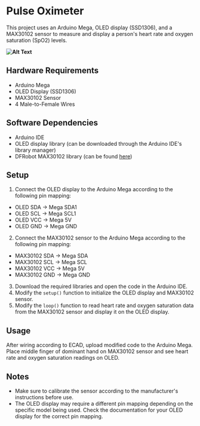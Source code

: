 # Pulse Oximeter

This project uses an Arduino Mega, OLED display (SSD1306), and a MAX30102 sensor to measure and display a person's heart rate and oxygen saturation (SpO2) levels.

 **![Alt Text](https://media.giphy.com/media/eu6CDCVCfxqx5tDI3s/giphy-downsized-large.gif)**

## Hardware Requirements
- Arduino Mega
- OLED Display (SSD1306)
- MAX30102 Sensor
- 4 Male-to-Female Wires 

## Software Dependencies
- Arduino IDE
- OLED display library (can be downloaded through the Arduino IDE's library manager)
- DFRobot MAX30102 library (can be found [here](https://github.com/DFRobot/DFRobot_MAX30102))

## Setup
1. Connect the OLED display to the Arduino Mega according to the following pin mapping:
  - OLED SDA -> Mega SDA1
  - OLED SCL -> Mega SCL1
  - OLED VCC -> Mega 5V
  - OLED GND -> Mega GND
2. Connect the MAX30102 sensor to the Arduino Mega according to the following pin mapping:
  - MAX30102 SDA -> Mega SDA
  - MAX30102 SCL -> Mega SCL
  - MAX30102 VCC -> Mega 5V
  - MAX30102 GND -> Mega GND
3. Download the required libraries and open the code in the Arduino IDE.
4. Modify the `setup()` function to initialize the OLED display and MAX30102 sensor.
5. Modify the `loop()` function to read heart rate and oxygen saturation data from the MAX30102 sensor and display it on the OLED display.

## Usage
After wiring according to ECAD, upload modified code to the Arduino Mega. Place middle finger of dominant hand on MAX30102 sensor and see heart rate and oxygen saturation readings on OLED.

## Notes
- Make sure to calibrate the sensor according to the manufacturer's instructions before use.
- The OLED display may require a different pin mapping depending on the specific model being used. Check the documentation for your OLED display for the correct pin mapping.
